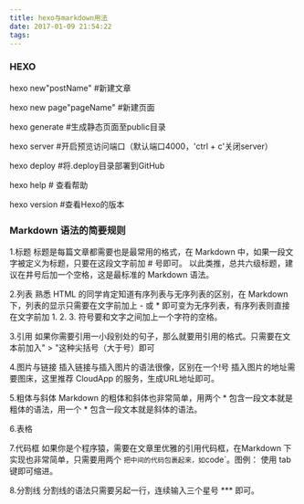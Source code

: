 ```yaml
---
title: hexo与markdown用法
date: 2017-01-09 21:54:22
tags:
---
```

### HEXO

hexo new"postName" #新建文章

hexo new page"pageName" #新建页面

hexo generate #生成静态页面至public目录

hexo server #开启预览访问端口（默认端口4000，'ctrl + c'关闭server）

hexo deploy #将.deploy目录部署到GitHub

hexo help # 查看帮助

hexo version #查看Hexo的版本



### Markdown 语法的简要规则

1.标题
	标题是每篇文章都需要也是最常用的格式，在 Markdown 中，如果一段文字被定义为标题，只要在这段文字前加 # 号即可。
以此类推，总共六级标题，建议在井号后加一个空格，这是最标准的 Markdown 语法。

2.列表
	熟悉 HTML 的同学肯定知道有序列表与无序列表的区别，在 Markdown 下，列表的显示只需要在文字前加上 - 或 * 即可变为无序列表，有序列表则直接在文字前加 1. 2. 3. 符号要和文字之间加上一个字符的空格。

3.引用
	如果你需要引用一小段别处的句子，那么就要用引用的格式。只需要在文本前加入" > "这种尖括号（大于号）即可

4.图片与链接
	插入链接与插入图片的语法很像，区别在一个!号
	插入图片的地址需要图床，这里推荐 CloudApp 的服务，生成URL地址即可。

5.粗体与斜体
	Markdown 的粗体和斜体也非常简单，用两个 * 包含一段文本就是粗体的语法，用一个 * 包含一段文本就是斜体的语法。

6.表格


7.代码框
	如果你是个程序猿，需要在文章里优雅的引用代码框，在Markdown 下实现也非常简单，只需要用两个 ` 把中间的代码包裹起来，如 `code`。图例：
使用 tab 键即可缩进。

8.分割线
	分割线的语法只需要另起一行，连续输入三个星号 *** 即可。
